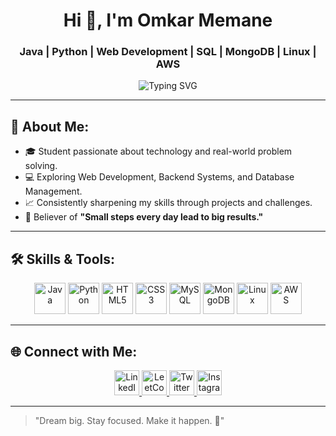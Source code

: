 <h1 align="center">Hi 👋, I'm Omkar Memane</h1>
<h3 align="center">Java | Python | Web Development | SQL | MongoDB | Linux | AWS</h3>

<p align="center">
  <img src="https://readme-typing-svg.herokuapp.com?font=Fira+Code&size=24&duration=4000&pause=1000&center=true&vCenter=true&width=600&lines=Developer+%7C+Problem+Solver+%7C+Learner;Java+%7C+Python+%7C+SQL+%7C+MongoDB+Explorer;Building+Projects+with+Passion+%F0%9F%9A%80" alt="Typing SVG" />
</p>

---

## 🚀 About Me:
- 🎓 Student passionate about technology and real-world problem solving.
- 💻 Exploring Web Development, Backend Systems, and Database Management.
- 📈 Consistently sharpening my skills through projects and challenges.
- 🚀 Believer of **"Small steps every day lead to big results."**

---

## 🛠️ Skills & Tools:

<p align="center">
  <img src="https://cdn.jsdelivr.net/gh/devicons/devicon/icons/java/java-original.svg" alt="Java" width="50" height="50"/>
  <img src="https://cdn.jsdelivr.net/gh/devicons/devicon/icons/python/python-original.svg" alt="Python" width="50" height="50"/> 
  <img src="https://cdn.jsdelivr.net/gh/devicons/devicon/icons/html5/html5-original.svg" alt="HTML5" width="50" height="50"/>
  <img src="https://cdn.jsdelivr.net/gh/devicons/devicon/icons/css3/css3-original.svg" alt="CSS3" width="50" height="50"/>
  <img src="https://cdn.jsdelivr.net/gh/devicons/devicon/icons/mysql/mysql-original.svg" alt="MySQL" width="50" height="50"/>
  <img src="https://cdn.jsdelivr.net/gh/devicons/devicon/icons/mongodb/mongodb-original.svg" alt="MongoDB" width="50" height="50"/>
  <img src="https://cdn.jsdelivr.net/gh/devicons/devicon/icons/linux/linux-original.svg" alt="Linux" width="50" height="50"/>
  <img src="https://cdn.jsdelivr.net/gh/devicons/devicon/icons/amazonwebservices/amazonwebservices-original.svg" alt="AWS" width="50" height="50"/>
</p>

---

## 🌐 Connect with Me:

<p align="center">
  <a href="https://www.linkedin.com/in/omkar-memane-91b13b28b/" target="_blank">
    <img src="https://cdn.jsdelivr.net/gh/devicons/devicon/icons/linkedin/linkedin-original.svg" alt="LinkedIn" width="40" height="40"/>
  </a>
  <a href="https://leetcode.com/u/OmkaR_Memane09/" target="_blank">
    <img src="https://upload.wikimedia.org/wikipedia/commons/1/19/LeetCode_logo_black.png" alt="LeetCode" width="40" height="40"/>
  </a>
  <a href="https://x.com/OmkarR_Memane09?t=HM7Le0XoZUPb-36QqLg60Q&s=08" target="_blank">
    <img src="https://cdn-icons-png.flaticon.com/512/733/733579.png" alt="Twitter" width="40" height="40"/>
  </a>
  <a href="https://instagram.com/omkar_memane_09_" target="_blank">
    <img src="https://cdn-icons-png.flaticon.com/512/2111/2111463.png" alt="Instagram" width="40" height="40"/>
  </a>
</p>

---

> "Dream big. Stay focused. Make it happen. 🚀"
